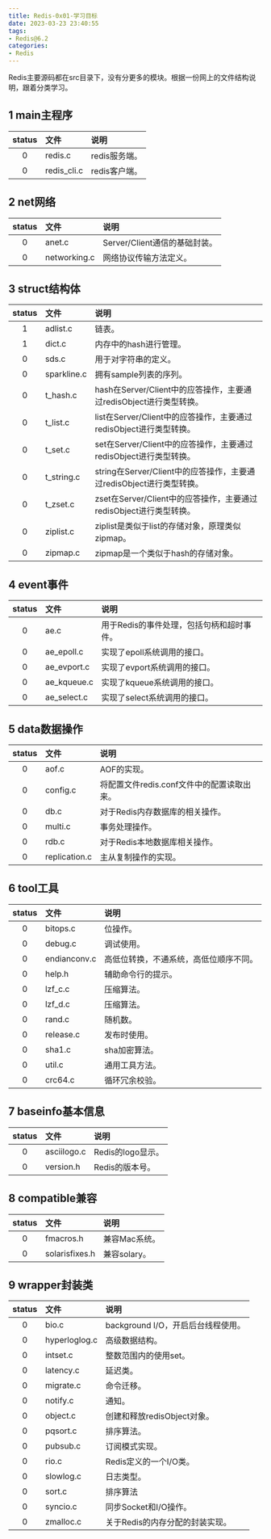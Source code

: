 ```yaml
---
title: Redis-0x01-学习目标
date: 2023-03-23 23:40:55
tags:
- Redis@6.2
categories:
- Redis
---
```


Redis主要源码都在src目录下，没有分更多的模块。根据一份网上的文件结构说明，跟着分类学习。

## 1 main主程序

| status | 文件    | 说明        |
| :----: | :------ | :---------- |
| 0 | redis.c | redis服务端。 |
| 0 | redis_cli.c | redis客户端。 |

## 2 net网络

| status | 文件         | 说明                          |
| :----: | :----------- | :---------------------------- |
|   0    | anet.c       | Server/Client通信的基础封装。 |
|   0    | networking.c | 网络协议传输方法定义。        |

## 3 struct结构体

| status | 文件        | 说明                                                         |
| :----: | :---------- | :----------------------------------------------------------- |
|   1    | adlist.c    | 链表。                                                       |
|   1    | dict.c      | 内存中的hash进行管理。                                       |
|   0    | sds.c       | 用于对字符串的定义。                                         |
|   0    | sparkline.c | 拥有sample列表的序列。                                       |
|   0    | t_hash.c    | hash在Server/Client中的应答操作，主要通过redisObject进行类型转换。 |
|   0    | t_list.c    | list在Server/Client中的应答操作，主要通过redisObject进行类型转换。 |
|   0    | t_set.c     | set在Server/Client中的应答操作，主要通过redisObject进行类型转换。 |
|   0    | t_string.c  | string在Server/Client中的应答操作，主要通过redisObject进行类型转换。 |
|   0    | t_zset.c    | zset在Server/Client中的应答操作，主要通过redisObject进行类型转换。 |
|   0    | ziplist.c   | ziplist是类似于list的存储对象，原理类似zipmap。              |
|   0    | zipmap.c    | zipmap是一个类似于hash的存储对象。                           |

## 4 event事件

| status | 文件        | 说明                                      |
| :----: | :---------- | :---------------------------------------- |
|   0    | ae.c        | 用于Redis的事件处理，包括句柄和超时事件。 |
|   0    | ae_epoll.c  | 实现了epoll系统调用的接口。               |
|   0    | ae_evport.c | 实现了evport系统调用的接口。              |
|   0    | ae_kqueue.c | 实现了kqueue系统调用的接口。              |
|   0    | ae_select.c | 实现了select系统调用的接口。              |

## 5 data数据操作

| status | 文件          | 说明                                       |
| :----: | :------------ | :----------------------------------------- |
|   0    | aof.c         | AOF的实现。                                |
|   0    | config.c      | 将配置文件redis.conf文件中的配置读取出来。 |
|   0    | db.c          | 对于Redis内存数据库的相关操作。            |
|   0    | multi.c       | 事务处理操作。                             |
|   0    | rdb.c         | 对于Redis本地数据库相关操作。              |
|   0    | replication.c | 主从复制操作的实现。                       |

## 6 tool工具

| status | 文件         | 说明                                   |
| :----: | :----------- | :------------------------------------- |
|   0    | bitops.c     | 位操作。                               |
|   0    | debug.c      | 调试使用。                             |
|   0    | endianconv.c | 高低位转换，不通系统，高低位顺序不同。 |
|   0    | help.h       | 辅助命令行的提示。                     |
|   0    | lzf_c.c      | 压缩算法。                             |
|   0    | lzf_d.c      | 压缩算法。                             |
|   0    | rand.c       | 随机数。                               |
|   0    | release.c    | 发布时使用。                           |
|   0    | sha1.c       | sha加密算法。                          |
|   0    | util.c       | 通用工具方法。                         |
|   0    | crc64.c      | 循环冗余校验。                         |

## 7 baseinfo基本信息

| status | 文件        | 说明              |
| :----: | :---------- | :---------------- |
|   0    | asciilogo.c | Redis的logo显示。 |
|   0    | version.h   | Redis的版本号。   |

## 8 compatible兼容

| status | 文件           | 说明          |
| :----: | :------------- | :------------ |
|   0    | fmacros.h      | 兼容Mac系统。 |
|   0    | solarisfixes.h | 兼容solary。  |

## 9 wrapper封装类

| status | 文件          | 说明                               |
| :----: | :------------ | :--------------------------------- |
|   0    | bio.c         | background I/O，开启后台线程使用。 |
|   0    | hyperloglog.c | 高级数据结构。                     |
|   0    | intset.c      | 整数范围内的使用set。              |
|   0    | latency.c     | 延迟类。                           |
|   0    | migrate.c     | 命令迁移。                         |
|   0    | notify.c      | 通知。                             |
|   0    | object.c      | 创建和释放redisObject对象。        |
|   0    | pqsort.c      | 排序算法。                         |
|   0    | pubsub.c      | 订阅模式实现。                     |
|   0    | rio.c         | Redis定义的一个I/O类。             |
|   0    | slowlog.c     | 日志类型。                         |
|   0    | sort.c        | 排序算法                           |
|   0    | syncio.c      | 同步Socket和I/O操作。              |
|   0    | zmalloc.c     | 关于Redis的内存分配的封装实现。    |

